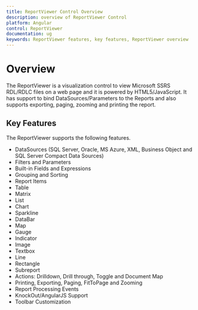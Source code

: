 ```yaml
---
title: ReportViewer Control Overview
description: overview of ReportViewer Control
platform: Angular
control: ReportViewer
documentation: ug
keywords: ReportViewer features, key features, ReportViewer overview 
---
```


# Overview

The ReportViewer is a visualization control to view Microsoft SSRS RDL/RDLC files on a web page and it is powered by HTML5/JavaScript. It has support to bind DataSources/Parameters to the Reports and also supports exporting, paging, zooming and printing the report.

## Key Features

The ReportViewer supports the following features.

* DataSources (SQL Server, Oracle, MS Azure, XML, Business Object and SQL Server Compact Data Sources)
* Filters and Parameters
* Built-in Fields and Expressions
* Grouping and Sorting
* Report Items
* Table
* Matrix
* List
* Chart
* Sparkline
* DataBar
* Map
* Gauge
* Indicator
* Image
* Textbox
* Line
* Rectangle
* Subreport
* Actions: Drilldown, Drill through, Toggle and Document Map
* Printing, Exporting, Paging, FitToPage and Zooming
* Report Processing Events
* KnockOut/AngularJS Support
* Toolbar Customization



